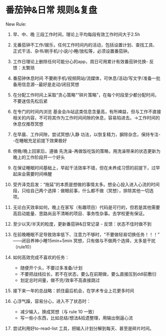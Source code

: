 # 番茄钟&日常 规则&复盘

New Rule: 
1. 早、中、晚 三段工作时间，理论上平均每段有效工作时间大于2.5h

2. 无番茄钟不工作/娱乐，任何工作时间内的活动，包括设置计划、查找工具、正式干活、杂书/刷手机/小说/小睡/放松等，必须设置番茄钟。

3. 工作日理论上删除任何可能分心的app，周日可用累计有效番茄钟兑换- 反馈：太繁琐

4. 番茄钟休息时间 不要刷手机/视频网站/流媒体，可休息/活动/写文字/准备一批备用信息源--最好是走动/闭目冥想

5. 在分配工作时间上采取“贪心策略”“碎片策略”，在每个时段至少都分配时间，不要迷信先松后紧

6. 在专门的时间内浏览 基金会/b站这类信息含量高，有所裨益，但与工作不直接相关的内容，不可将其作为工作时间间隙的休息，容易陷进去。->工作时间的休息仅推荐冥想

7. 在早晨、工作间隙，尝试冥想/入静 功法，以恢复精力，摒除杂念，保持专注--在睡眠充足前提下效果极好

8. 傍晚/晚上回家后，遵循 先洗澡-再做饭吃饭的策略，用洗澡带来的状态更新为晚上的工作阶段开一个好头

9. 在保证睡眠时间基础上，早起干活效率不错，但在未养成习惯的前提下，过早起床会需要时间唤醒

10. 受齐泽克启发：“拖延”的本质是想做的事情太多。想全心投入进入心流的时间段，只给自己两个选择：做眼前事，什么都不做（冥想），排除其他一切选项。

11. 无论白天效率如何，晚上在家写（有趣项目）代码是可行的，但若是其他需要高启动能量、思路尚且不清晰的项目、事务性杂事。去学校更有保证。

12. 至少以天/半天的粒度，更新番茄钟&日常记录 - 反馈：状态不佳时做不到

13. 在前晚睡眠不足导致效率低下、注意力不够时，“不要做轻易切换任务！！！” ——闭目养神小睡15min+5min 冥想，只有做与不做两个选择，太多是干扰（rule10）

14. 如何高效完成不喜欢的任务：
    - 随便开个头，不要过多准备/计划
    - 不要把战线拉长，若不在状态，要么在前期做，要么直接压到ddl前敷衍
    - 划定总时间量，做不完/效率不高直接跳过 

15. 接下来一年的总战略：抓住最后机会，在学术专业上花更多时间

16. 心浮气躁，容易分心，进入不了状态时：
    - 减少输入，换成冥想（与 rule 10 一致）
    - 写一些小东西，比如总结/想法&拾遗整理，用输出倒逼心流 

17. 尝试利用好to-read-list 工具，把输入计划分解到每天、甚至是碎片时间。









